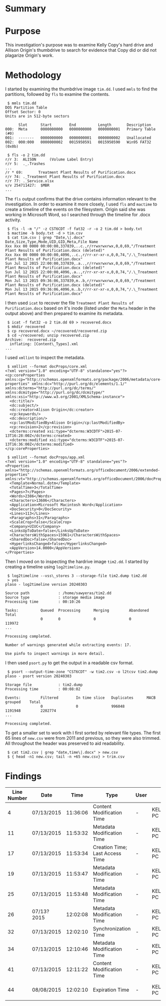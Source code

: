 # Summary

# Purpose
This investigation's purpose was to examine Kelly Copy's hard drive and Allison Origin's 
thumbdrive to search for evidence that Copy did or did not plagarize Origin's work. 

# Methodology
I started by examining the thumbdrive image `tim.dd`. I used `mmls` to find the partitions,
followed by `fls` to examine the contents.
```
 $ mmls tim.dd
DOS Partition Table
Offset Sector: 0
Units are in 512-byte sectors

	  Slot      Start        End          Length       Description
000:  Meta      0000000000   0000000000   0000000001   Primary Table (#0)
001:  -------   0000000000   0000000001   0000000002   Unallocated
002:  000:000   0000000002   0015950591   0015950590   Win95 FAT32 (0x0b)

 $ fls -o 2 tim.dd
r/r 3:  ALISON      (Volume Label Entry)
r/r 5:  ._.Trashes
...
/r * 69:       Treatment Plant Results of Purification.docx
r/r 74: ._Treatment Plant Results of Purification.docx
r/r 77: ._Service.xlsx
v/v 254711427:  $MBR
...
```

The `fls` output confirms that the drive contains information relevant to the 
investigation. In order to examine it more closely, I used `fls` and `mactime`
to create a timeline of the events on the filesystem. Origin said she was working in 
Microsoft Word, so I searched through the timeline for .docx activity.
```
 $ fls -l -m "/" -z CST6CDT -f fat32 -r -o 2 tim.dd > body.txt
 $ mactime -b body.txt -d > tim.csv
 $ cat tim.csv | grep "Date,\|.docx"
Date,Size,Type,Mode,UID,GID,Meta,File Name
Xxx Xxx 00 0000 00:00:00,337839,..c.,r/rrwxrwxrwx,0,0,69,"/Treatment Plant Results of Purification.docx (deleted)"
Xxx Xxx 00 0000 00:00:00,4096,..c.,r/rr-xr-xr-x,0,0,74,"/.\_Treatment Plant Results of Purification.docx"
Sun Jul 12 2015 22:00:00,337839,.a..,r/rrwxrwxrwx,0,0,69,"/Treatment Plant Results of Purification.docx (deleted)"
Sun Jul 12 2015 22:00:00,4096,.a..,r/rr-xr-xr-x,0,0,74,"/.\_Treatment Plant Results of Purification.docx"
Mon Jul 13 2015 09:36:06,337839,m..b,r/rrwxrwxrwx,0,0,69,"/Treatment Plant Results of Purification.docx (deleted)"
Mon Jul 13 2015 09:36:06,4096,m..b,r/rr-xr-xr-x,0,0,74,"/.\_Treatment Plant Results of Purification.docx"
```

I then used `icat` to recover the file `Treatment Plant Results of Purification.docx` based
on it's inode (listed under the `Meta` header in the output above) and then prepared to 
examine its metadata. 
```
 $ icat -f fat32 -o 2 tim.dd 69 > recovered.docx
 $ mkdir recovered
 $ cp recovered.docx ~/recovered/recovered.zip
 $ cd ~/recovered; unzip recovered.zip
Archive:  recovered.zip
  inflating: [Content\_Types].xml
...
```

I used `xmllint` to inspect the metadata.
```
 $ xmllint --format docProps/core.xml
<?xml version="1.0" encoding="UTF-8" standalone="yes"?>
<cp:coreProperties xmlns:cp="http://schemas.openxmlformats.org/package/2006/metadata/core-properties" xmlns:dc="http://purl.org/dc/elements/1.1/" xmlns:dcterms="http://purl.org/dc/terms/" xmlns:dcmitype="http://purl.org/dc/dcmitype/" xmlns:xsi="http://www.w3.org/2001/XMLSchema-instance">
  <dc:title/>
  <dc:subject/>
  <dc:creator>Alison Origin</dc:creator>
  <cp:keywords/>
  <dc:description/>
  <cp:lastModifiedBy>Alison Origin</cp:lastModifiedBy>
  <cp:revision>2</cp:revision>
  <dcterms:created xsi:type="dcterms:W3CDTF">2015-07-13T16:28:00Z</dcterms:created>
  <dcterms:modified xsi:type="dcterms:W3CDTF">2015-07-13T16:36:00Z</dcterms:modified>
</cp:coreProperties>

 $ xmllint --format docProps/app.xml
<?xml version="1.0" encoding="UTF-8" standalone="yes"?>
<Properties xmlns="http://schemas.openxmlformats.org/officeDocument/2006/extended-properties" xmlns:vt="http://schemas.openxmlformats.org/officeDocument/2006/docPropsVTypes">
  <Template>Normal.dotm</Template>
  <TotalTime>3</TotalTime>
  <Pages>7</Pages>
  <Words>2386</Words>
  <Characters>13606</Characters>
  <Application>Microsoft Macintosh Word</Application>
  <DocSecurity>0</DocSecurity>
  <Lines>113</Lines>
  <Paragraphs>31</Paragraphs>
  <ScaleCrop>false</ScaleCrop>
  <Company>UIUC</Company>
  <LinksUpToDate>false</LinksUpToDate>
  <CharactersWithSpaces>15961</CharactersWithSpaces>
  <SharedDoc>false</SharedDoc>
  <HyperlinksChanged>false</HyperlinksChanged>
  <AppVersion>14.0000</AppVersion>
</Properties>
```

Then I moved on to inspecting the hardrive image `tim2.dd`. I started by creating a timeline
using `log2timeline.py`.
```
 $ log2timeline --vss\_stores 3 --storage-file tim2.dump tim2.dd
 > yes
plaso - log2timeline version 20240303

Source path             : /home/sawyeras/tim2.dd
Source type             : storage media image
Processing time         : 00:10:26

Tasks:          Queued  Processing      Merging         Abandoned       Total
                0       0               0               0               119972
... 

Processing completed.

Number of warnings generated while extracting events: 17.

Use pinfo to inspect warnings in more detail.
```

I then used `psort.py` to get the output in a readable csv format.
```
 $ psort --output-time-zone "CST6CDT" -w tim2.csv -o l2tcsv tim2.dump
plaso - psort version 20240303

Storage file            : tim2.dump
Processing time         : 00:08:02

Events:         Filtered        In time slice   Duplicates      MACB grouped    Total
                0               0               996048          1191948         2202774
...

Processing completed.
```

To get a smaller set to work with I first sorted by relevant file types. The first 65 lines 
of `new.csv` were from 2011 and previous, so they were also trimmed. All throughout the header
was preserved to aid readability.
```
 $ cat tim2.csv | grep "date,time\|.docx" > new.csv
 $ { head -n1 new.csv; tail -n +65 new.csv} > trim.csv
```
# Findings

| Line Number | Date | Time | Type | User | Host | Desc |
| ----------- | ---- | ---- | ---- | ---- | ---- | ----------------- |
| 4 | 07/13/2015 | 11:36:06 | Content Modification Time | - | KELLYCOPY-PC | Local path: C:\\Users\\Kelly Copy\\Desktop\\Grant\\Treatment Plant Results of Purification.docx | 
| 11 | 07/13/2015 | 11:53:32 | Metadata Modification Time | - | KELLYCOPY-PC | Treatment Plant Results of Purification.docx File reference: 16341-10 Parent file reference: 16199-5 Update source:  Update reason: USN_REASON_FILE_CREATE |
| 17 | 07/13/2015 | 11:53:34 | Creation Time; Last Access Time | - | KELLYCOPY-PC | Name: TREATM~1.DOC Long name: Treatment Plant Results of Purification.docx NTFS file reference: 16341-10 Shell item path: Grant Treatment Plant Results of Purification.docx Origin: Treatment Plant Results of Purification.lnk |
| 19 | 07/13/2015 | 11:53:47 | Metadata Modification Time | - | KELLYCOPY-PC | .~lock.Treatment Plant Results of Purification.docx# File reference: 16351-2 Parent file reference: 16199-5 Update source:  Update reason: USN_REASON_FILE_CREATE |
| 25 | 07/13/2015 | 11:53:48 | Metadata Modification Time | - | KELLYCOPY-PC | Treatment Plant Results of Purification.docx |
| 26 | 07/13?2015 | 12:02:08 | Metadata Modification Time | - | KELLYCOPY-PC | Treatment Plant Results of Purification.docx |
| 32 | 07/13/2015 | 12:02:10 | Synchronization Time | - | KELLYCOPY-PC | Copy@file:///C:/Users/Kelly%20Copy/Desktop/Grant/Treatment%20Plant%20Results%20of%20Purification.docx |
| 34 | 07/13/2015 | 12:10:46 | Metadata Modification Time | - | KELLYCOPY-PC | Treatment Plant Results of Purification.docx File reference: 16341-10 Parent file reference: 16199-5 Update source:  Update reason: USN_REASON_RENAME_OLD_NAME |
| 41 | 07/13/2015 | 12:11:22 | Content Modification Time | - | KELLYCOPY-PC |  Path: Treatment Plant Results of Purification.docx  Shell item: [Treatment Plant Results of Purification.lnk]'  'Index: 7 [MRU Value 7]: Path: Proposal.doc  Shell item: [Proposal.lnk]' |
| 44 | 08/08/2015 | 12:02:10 | Expiration Time | - | KELLYCOPY-PC | Location: :2015071320150714: Kelly Copy@file:///C:/Users/Kelly%20Copy/Desktop/Grant/Treatment%20Plant%20Results%20of%20Purification.docx Number of hits: 2 Cached file size: 0 HTTP headers:  [Recovered Entry] |

